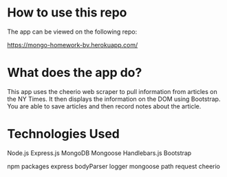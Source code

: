 # How to use this repo

The app can be viewed on the following repo:

https://mongo-homework-bv.herokuapp.com/

# What does the app do?

This app uses the cheerio web scraper to pull information from articles on the NY Times. It then displays the information on the DOM using Bootstrap. You are able to save articles and then record notes about the article.

# Technologies Used

Node.js
Express.js
MongoDB
Mongoose
Handlebars.js
Bootstrap

npm packages
    express
    bodyParser
    logger
    mongoose
    path
    request
    cheerio
